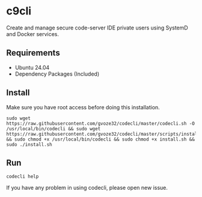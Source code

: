 # c9cli

Create and manage secure code-server IDE private users using SystemD and Docker services.

## Requirements

- Ubuntu 24.04
- Dependency Packages (Included)

## Install

Make sure you have root access before doing this installation.

```
sudo wget https://raw.githubusercontent.com/gvoze32/codecli/master/codecli.sh -O /usr/local/bin/codecli && sudo wget https://raw.githubusercontent.com/gvoze32/codecli/master/scripts/install.sh && sudo chmod +x /usr/local/bin/codecli && sudo chmod +x install.sh && sudo ./install.sh
```

## Run

```
codecli help
```

If you have any problem in using codecli, please open new issue.
